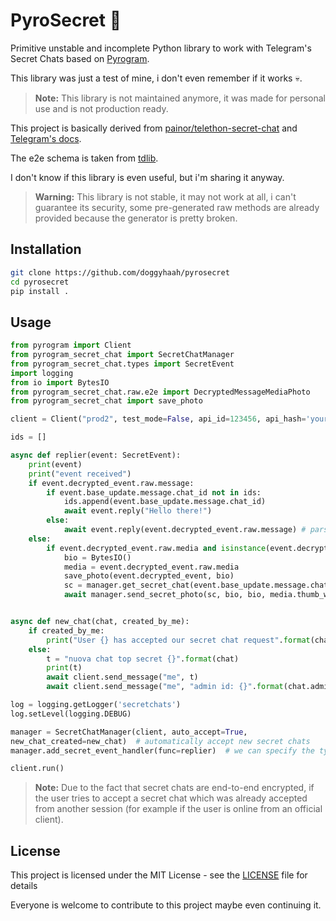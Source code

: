# PyroSecret 🔐

Primitive unstable and incomplete Python library to work with Telegram's Secret Chats based on [Pyrogram](httpa://github.com/pyrogram/pyrogram).  

This library was just a test of mine, i don't even remember if it works 💀.  

> **Note:** 
> This library is not maintained anymore, it was made for personal use and is not production ready.

This project is basically derived from [painor/telethon-secret-chat](https://github.com/painor/telethon-secret-chat) and [Telegram's docs](https://core.telegram.org/api/end-to-end).

The e2e schema is taken from [tdlib](https://github.com/tdlib/td/blob/master/td/generate/scheme/secret_api.tl).

I don't know if this library is even useful, but i'm sharing it anyway.

> **Warning:** 
> This library is not stable, it may not work at all, i can't guarantee its security, some pre-generated raw methods are already provided because the generator is pretty broken.

## Installation

```bash
git clone https://github.com/doggyhaah/pyrosecret
cd pyrosecret
pip install .
```

## Usage

```python
from pyrogram import Client
from pyrogram_secret_chat import SecretChatManager
from pyrogram_secret_chat.types import SecretEvent
import logging
from io import BytesIO
from pyrogram_secret_chat.raw.e2e import DecryptedMessageMediaPhoto
from pyrogram_secret_chat import save_photo

client = Client("prod2", test_mode=False, api_id=123456, api_hash='yourapihash')

ids = []

async def replier(event: SecretEvent):
    print(event)
    print("event received")
    if event.decrypted_event.raw.message:
        if event.base_update.message.chat_id not in ids:
            ids.append(event.base_update.message.chat_id)
            await event.reply("Hello there!")
        else:
            await event.reply(event.decrypted_event.raw.message) # parse_mode is markdown by default
    else:
        if event.decrypted_event.raw.media and isinstance(event.decrypted_event.raw.media, DecryptedMessageMediaPhoto):
            bio = BytesIO()
            media = event.decrypted_event.raw.media
            save_photo(event.decrypted_event, bio)
            sc = manager.get_secret_chat(event.base_update.message.chat_id)
            await manager.send_secret_photo(sc, bio, bio, media.thumb_w, media.thumb_h, media.w, media.h, media.size, media.caption)


async def new_chat(chat, created_by_me):
    if created_by_me:
        print("User {} has accepted our secret chat request".format(chat))
    else:
        t = "nuova chat top secret {}".format(chat)
        print(t)
        await client.send_message("me", t)
        await client.send_message("me", "admin id: {}".format(chat.admin_id))

log = logging.getLogger('secretchats')
log.setLevel(logging.DEBUG)

manager = SecretChatManager(client, auto_accept=True,
new_chat_created=new_chat)  # automatically accept new secret chats
manager.add_secret_event_handler(func=replier)  # we can specify the type of the event

client.run()
```

> **Note:** 
> Due to the fact that secret chats are end-to-end encrypted, if the user tries to accept a secret chat which was already accepted from another session (for example if the user is online from an official client).

## License

This project is licensed under the MIT License - see the [LICENSE](LICENSE) file for details

Everyone is welcome to contribute to this project maybe even continuing it.
